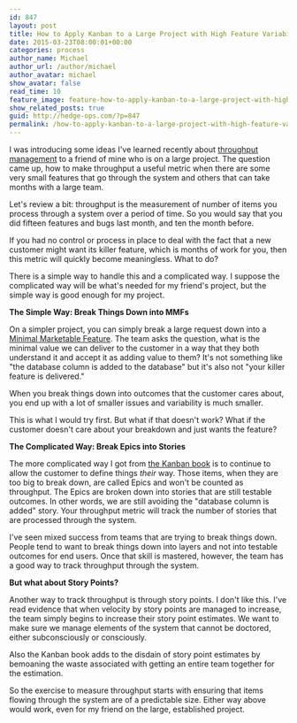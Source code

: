 ```yaml
---
id: 847
layout: post
title: How to Apply Kanban to a Large Project with High Feature Variability
date: 2015-03-23T08:00:01+00:00
categories: process
author_name: Michael
author_url: /author/michael
author_avatar: michael
show_avatar: false
read_time: 10
feature_image: feature-how-to-apply-kanban-to-a-large-project-with-high-feature-variability 
show_related_posts: true 
guid: http://hedge-ops.com/?p=847
permalink: /how-to-apply-kanban-to-a-large-project-with-high-feature-variability/
---
```

I was introducing some ideas I've learned recently about [throughput management](/initial-tracked-metrics-for-kanban-adoption/) to a friend of mine who is on a large project. The question came up, how to make throughput a useful metric when there are some very small features that go through the system and others that can take months with a large team.

Let's review a bit: throughput is the measurement of number of items you process through a system over a period of time. So you would say that you did fifteen features and bugs last month, and ten the month before.

If you had no control or process in place to deal with the fact that a new customer might want its killer feature, which is months of work for you, then this metric will quickly become meaningless. What to do?

There is a simple way to handle this and a complicated way. I suppose the complicated way will be what's needed for my friend's project, but the simple way is good enough for my project.<!--more-->

**The Simple Way: Break Things Down into MMFs**

On a simpler project, you can simply break a large request down into a [Minimal Marketable Feature](http://www.netobjectives.com/minimum-marketable-features-mmfs-explained). The team asks the question, what is the minimal value we can deliver to the customer in a way that they both understand it and accept it as adding value to them? It's not something like "the database column is added to the database" but it's also not "your killer feature is delivered."

When you break things down into outcomes that the customer cares about, you end up with a lot of smaller issues and variability is much smaller.

This is what I would try first. But what if that doesn't work? What if the customer doesn't care about your breakdown and just wants the feature?

**The Complicated Way: Break Epics into Stories**

The more complicated way I got from [the Kanban book](http://amzn.to/1GgXlcU) is to continue to allow the customer to define things _their_ way. Those items, when they are too big to break down, are called Epics and won't be counted as throughput. The Epics are broken down into stories that are still testable outcomes. In other words, we are still avoiding the "database column is added" story. Your throughput metric will track the number of stories that are processed through the system.

I've seen mixed success from teams that are trying to break things down. People tend to want to break things down into layers and not into testable outcomes for end users. Once that skill is mastered, however, the team has a good way to track throughput through the system.

**But what about Story Points?**

Another way to track throughput is through story points. I don't like this. I've read evidence that when velocity by story points are managed to increase, the team simply begins to increase their story point estimates. We want to make sure we manage elements of the system that cannot be doctored, either subconsciously or consciously.

Also the Kanban book adds to the disdain of story point estimates by bemoaning the waste associated with getting an entire team together for the estimation.

So the exercise to measure throughput starts with ensuring that items flowing through the system are of a predictable size. Either way above would work, even for my friend on the large, established project.